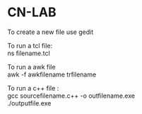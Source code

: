 # CN-LAB

To create a new file use gedit <br/>

To run a tcl file:
<br/>
ns filename.tcl <br/>

To run a awk file <br/>
awk -f awkfilename trfilename <br/>

To run a c++ file : <br/>
gcc sourcefilename.c++ -o outfilename.exe
<br/>
./outputfile.exe
